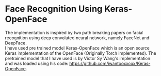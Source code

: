 # Face Recognition Using Keras-OpenFace

The implementation is inspired by two path breaking papers on facial recognition using deep convoluted neural network, namely FaceNet and DeepFace.
<br>
I have used pre trained model Keras-OpenFace which is an open source Keras implementation of the OpenFace (Originally Torch implemented).
The pretrained model that I have used is by Victor Sy Wang's implementation and was loaded using his code: https://github.com/iwantooxxoox/Keras-OpenFace.
